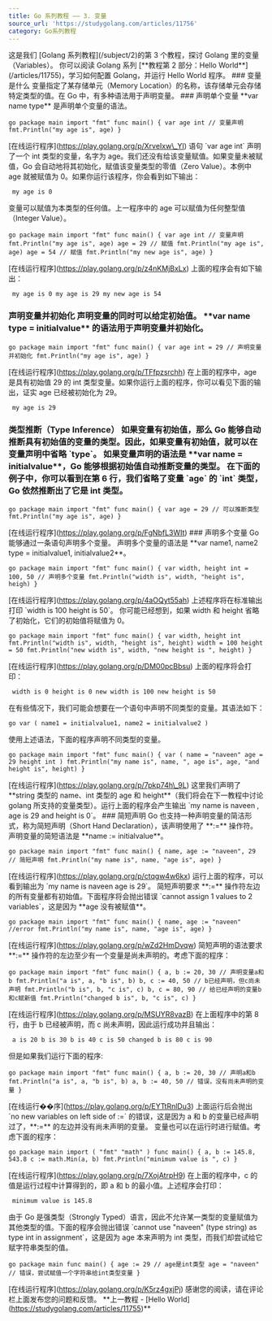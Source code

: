 ```yaml
---
title: Go 系列教程 —— 3. 变量
source_url: 'https://studygolang.com/articles/11756'
category: Go系列教程
---
```

这是我们 \[Golang 系列教程\](/subject/2)的第 3 个教程，探讨 Golang 里的变量（Variables）。 你可以阅读 Golang 系列 \[\*\*教程第 2 部分：Hello World\*\*\](/articles/11755)，学习如何配置 Golang，并运行 Hello World 程序。 ### 变量是什么 变量指定了某存储单元（Memory Location）的名称，该存储单元会存储特定类型的值。在 Go 中，有多种语法用于声明变量。 ### 声明单个变量 \*\*var name type\*\* 是声明单个变量的语法。 
```
go package main import "fmt" func main() { var age int // 变量声明 fmt.Println("my age is", age) } 
```
 \[在线运行程序\](https://play.golang.org/p/XrveIxw\_YI) 语句 \`var age int\` 声明了一个 int 类型的变量，名字为 age。我们还没有给该变量赋值。如果变量未被赋值，Go 会自动地将其初始化，赋值该变量类型的零值（Zero Value）。本例中 age 就被赋值为 0。如果你运行该程序，你会看到如下输出： 
```
 my age is 0 
```
 变量可以赋值为本类型的任何值。上一程序中的 age 可以赋值为任何整型值（Integer Value）。 
```
go package main import "fmt" func main() { var age int // 变量声明 fmt.Println("my age is", age) age = 29 // 赋值 fmt.Println("my age is", age) age = 54 // 赋值 fmt.Println("my new age is", age) } 
```
 \[在线运行程序\](https://play.golang.org/p/z4nKMjBxLx) 上面的程序会有如下输出： 
```
 my age is 0 my age is 29 my new age is 54 
```
 ### 声明变量并初始化 声明变量的同时可以给定初始值。 \*\*var name type = initialvalue\*\* 的语法用于声明变量并初始化。 
```
go package main import "fmt" func main() { var age int = 29 // 声明变量并初始化 fmt.Println("my age is", age) } 
```
 \[在线运行程序\](https://play.golang.org/p/TFfpzsrchh) 在上面的程序中，age 是具有初始值 29 的 int 类型变量。如果你运行上面的程序，你可以看见下面的输出，证实 age 已经被初始化为 29。 
```
 my age is 29 
```
 ### 类型推断（Type Inference） 如果变量有初始值，那么 Go 能够自动推断具有初始值的变量的类型。因此，如果变量有初始值，就可以在变量声明中省略 \`type\`。 如果变量声明的语法是 \*\*var name = initialvalue\*\*，Go 能够根据初始值自动推断变量的类型。 在下面的例子中，你可以看到在第 6 行，我们省略了变量 \`age\` 的 \`int\` 类型，Go 依然推断出了它是 int 类型。 
```
go package main import "fmt" func main() { var age = 29 // 可以推断类型 fmt.Println("my age is", age) } 
```
 \[在线运行程序\](https://play.golang.org/p/FgNbfL3WIt) ### 声明多个变量 Go 能够通过一条语句声明多个变量。 声明多个变量的语法是 \*\*var name1, name2 type = initialvalue1, initialvalue2\*\*。 
```
go package main import "fmt" func main() { var width, height int = 100, 50 // 声明多个变量 fmt.Println("width is", width, "height is", heigh) } 
```
 \[在线运行程序\](https://play.golang.org/p/4aOQyt55ah) 上述程序将在标准输出打印 \`width is 100 height is 50\`。 你可能已经想到，如果 width 和 height 省略了初始化，它们的初始值将赋值为 0。 
```
go package main import "fmt" func main() { var width, height int fmt.Println("width is", width, "height is", height) width = 100 height = 50 fmt.Println("new width is", width, "new height is ", height) } 
```
 \[在线运行程序\](https://play.golang.org/p/DM00pcBbsu) 上面的程序将会打印： 
```
 width is 0 height is 0 new width is 100 new height is 50 
```
 在有些情况下，我们可能会想要在一个语句中声明不同类型的变量。其语法如下： 
```
go var ( name1 = initialvalue1, name2 = initialvalue2 ) 
```
 使用上述语法，下面的程序声明不同类型的变量。 
```
go package main import "fmt" func main() { var ( name = "naveen" age = 29 height int ) fmt.Println("my name is", name, ", age is", age, "and height is", height) } 
```
 \[在线运行程序\](https://play.golang.org/p/7pkp74h\_9L) 这里我们声明了 \*\*string 类型的 name、int 类型的 age 和 height\*\*（我们将会在下一教程中讨论 golang 所支持的变量类型）。运行上面的程序会产生输出 \`my name is naveen , age is 29 and height is 0\`。 ### 简短声明 Go 也支持一种声明变量的简洁形式，称为简短声明（Short Hand Declaration），该声明使用了 \*\*:=\*\* 操作符。 声明变量的简短语法是 \*\*name := initialvalue\*\*。 
```
go package main import "fmt" func main() { name, age := "naveen", 29 // 简短声明 fmt.Println("my name is", name, "age is", age) } 
```
 \[在线运行程序\](https://play.golang.org/p/ctqgw4w6kx) 运行上面的程序，可以看到输出为 \`my name is naveen age is 29\`。 简短声明要求 \*\*:=\*\* 操作符左边的所有变量都有初始值。下面程序将会抛出错误 \`cannot assign 1 values to 2 variables\`，这是因为 \*\*age 没有被赋值\*\*。 
```
go package main import "fmt" func main() { name, age := "naveen" //error fmt.Println("my name is", name, "age is", age) } 
```
 \[在线运行程序\](https://play.golang.org/p/wZd2HmDvqw) 简短声明的语法要求 \*\*:=\*\* 操作符的左边至少有一个变量是尚未声明的。考虑下面的程序： 
```
go package main import "fmt" func main() { a, b := 20, 30 // 声明变量a和b fmt.Println("a is", a, "b is", b) b, c := 40, 50 // b已经声明，但c尚未声明 fmt.Println("b is", b, "c is", c) b, c = 80, 90 // 给已经声明的变量b和c赋新值 fmt.Println("changed b is", b, "c is", c) } 
```
 \[在线运行程序\](https://play.golang.org/p/MSUYR8vazB) 在上面程序中的第 8 行，由于 b 已经被声明，而 c 尚未声明，因此运行成功并且输出： 
```
 a is 20 b is 30 b is 40 c is 50 changed b is 80 c is 90 
```
 但是如果我们运行下面的程序: 
```
go package main import "fmt" func main() { a, b := 20, 30 // 声明a和b fmt.Println("a is", a, "b is", b) a, b := 40, 50 // 错误，没有尚未声明的变量 } 
```
 \[在线运行��序\](https://play.golang.org/p/EYTtRnlDu3) 上面运行后会抛出 \`no new variables on left side of :=\` 的错误，这是因为 a 和 b 的变量已经声明过了，\*\*:=\*\* 的左边并没有尚未声明的变量。 变量也可以在运行时进行赋值。考虑下面的程序： 
```
go package main import ( "fmt" "math" ) func main() { a, b := 145.8, 543.8 c := math.Min(a, b) fmt.Println("minimum value is ", c) } 
```
 \[在线运行程序\](https://play.golang.org/p/7XojAtrpH9) 在上面的程序中，c 的值是运行过程中计算得到的，即 a 和 b 的最小值。上述程序会打印： 
```
 minimum value is 145.8 
```
 由于 Go 是强类型（Strongly Typed）语言，因此不允许某一类型的变量赋值为其他类型的值。下面的程序会抛出错误 \`cannot use "naveen" (type string) as type int in assignment\`，这是因为 age 本来声明为 int 类型，而我们却尝试给它赋字符串类型的值。 
```
go package main func main() { age := 29 // age是int类型 age = "naveen" // 错误，尝试赋值一个字符串给int类型变量 } 
```
 \[在线运行程序\](https://play.golang.org/p/K5rz4gxjPj) 感谢您的阅读，请在评论栏上面发布您的问题和反馈。 \*\*上一教程 - \[Hello World\](https://studygolang.com/articles/11755)\*\*
